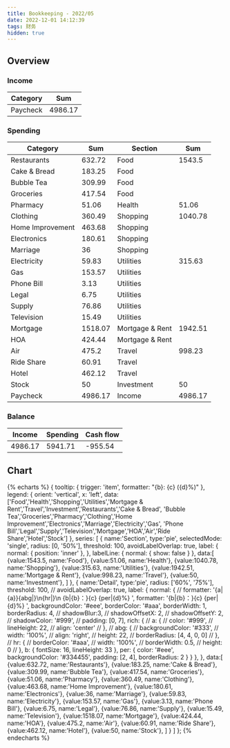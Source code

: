 ```yaml
---
title: Bookkeeping - 2022/05
date: 2022-12-01 14:12:39
tags: 财务
hidden: true
---
```


## Overview

### Income

| Category         | Sum     |
| ---------------- | ------- |
| Paycheck         | 4986.17 |

### Spending

| Category         | Sum     | Section         | Sum     |
| ---------------- | ------- | --------------- | ------- |
| Restaurants      | 632.72  | Food            | 1543.5  |
| Cake & Bread     | 183.25  | Food            |         |
| Bubble Tea       | 309.99  | Food            |         |
| Groceries        | 417.54  | Food            |         |
| Pharmacy         | 51.06   | Health          | 51.06   |
| Clothing         | 360.49  | Shopping        | 1040.78 |
| Home Improvement | 463.68  | Shopping        |         |
| Electronics      | 180.61  | Shopping        |         |
| Marriage         | 36      | Shopping        |         |
| Electricity      | 59.83   | Utilities       | 315.63  |
| Gas              | 153.57  | Utilities       |         |
| Phone Bill       | 3.13    | Utilities       |         |
| Legal            | 6.75    | Utilities       |         |
| Supply           | 76.86   | Utilities       |         |
| Television       | 15.49   | Utilities       |         |
| Mortgage         | 1518.07 | Mortgage & Rent | 1942.51 |
| HOA              | 424.44  | Mortgage & Rent |         |
| Air              | 475.2   | Travel          | 998.23  |
| Ride Share       | 60.91   | Travel          |         |
| Hotel            | 462.12  | Travel          |         |
| Stock            | 50      | Investment      | 50      |
| Paycheck         | 4986.17 | Income          | 4986.17 |

### Balance

| Income    | Spending  | Cash flow     |
| --------- | --------- | ------------- |
| 4986.17   | 5941.71   | -955.54       |

## Chart

{% echarts %}
{
    tooltip: {
        trigger: 'item',
        formatter: "{b}: {c} ({d}%)"
    },
    legend: {
        orient: 'vertical',
        x: 'left',
        data:['Food','Health','Shopping','Utilities','Mortgage & Rent','Travel','Investment','Restaurants','Cake & Bread',
        'Bubble Tea','Groceries','Pharmacy','Clothing','Home Improvement','Electronics','Marriage','Electricity','Gas',
        'Phone Bill','Legal','Supply','Television','Mortgage','HOA','Air','Ride Share','Hotel','Stock']
    },
    series: [
        {
            name:'Section',
            type:'pie',
            selectedMode: 'single',
            radius: [0, '50%'],
            threshold: 100,
            avoidLabelOverlap: true,
            label: {
                normal: {
                    position: 'inner'
                },
            },
            labelLine: {
                normal: {
                    show: false
                }
            },
            data:[
                {value:1543.5, name:'Food'},
                {value:51.06, name:'Health'},
                {value:1040.78, name:'Shopping'},
                {value:315.63, name:'Utilities'},
                {value:1942.51, name:'Mortgage & Rent'},
                {value:998.23, name:'Travel'},
                {value:50, name:'Investment'},
            ]
        },
        {
            name:'Detail',
            type:'pie',
            radius: ['60%', '75%'],
            threshold: 100,
            // avoidLabelOverlap: true,
            label: {
                normal: {
                    // formatter: '{a|{a}}{abg|}\n{hr|}\n  {b|{b}：}{c}  {per|{d}%}  ',
                    formatter: '{b|{b}：}{c}  {per|{d}%}  ',
                    backgroundColor: '#eee',
                    borderColor: '#aaa',
                    borderWidth: 1,
                    borderRadius: 4,
                    // shadowBlur:3,
                    // shadowOffsetX: 2,
                    // shadowOffsetY: 2,
                    // shadowColor: '#999',
                    // padding: [0, 7],
                    rich: {
                        // a: {
                        //    color: '#999',
                        //    lineHeight: 22,
                        //    align: 'center'
                        // },
                        // abg: {
                        //     backgroundColor: '#333',
                        //     width: '100%',
                        //     align: 'right',
                        //     height: 22,
                        //     borderRadius: [4, 4, 0, 0]
                        // },
                        // hr: {
                        //    borderColor: '#aaa',
                        //    width: '100%',
                        //    borderWidth: 0.5,
                        //    height: 0
                        // },
                        b: {
                            fontSize: 16,
                            lineHeight: 33
                        },
                        per: {
                            color: '#eee',
                            backgroundColor: '#334455',
                            padding: [2, 4],
                            borderRadius: 2
                        }
                    }
                },
            },
            data:[
                {value:632.72, name:'Restaurants'},
                {value:183.25, name:'Cake & Bread'},
                {value:309.99, name:'Bubble Tea'},
                {value:417.54, name:'Groceries'},
                {value:51.06, name:'Pharmacy'},
                {value:360.49, name:'Clothing'},
                {value:463.68, name:'Home Improvement'},
                {value:180.61, name:'Electronics'},
                {value:36, name:'Marriage'},
                {value:59.83, name:'Electricity'},
                {value:153.57, name:'Gas'},
                {value:3.13, name:'Phone Bill'},
                {value:6.75, name:'Legal'},
                {value:76.86, name:'Supply'},
                {value:15.49, name:'Television'},
                {value:1518.07, name:'Mortgage'},
                {value:424.44, name:'HOA'},
                {value:475.2, name:'Air'},
                {value:60.91, name:'Ride Share'},
                {value:462.12, name:'Hotel'},
                {value:50, name:'Stock'},
            ]
        }
    ]
};
{% endecharts %}